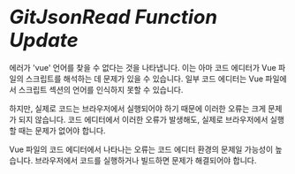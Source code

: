 # **<span style="font-size: 35px; font-style: italic;">GitJsonRead Function Update</span>**


<div class="body-full">

에러가 'vue' 언어를 찾을 수 없다는 것을 나타냅니다. 이는 아마 코드 에디터가 Vue 파일의 스크립트를 해석하는 데 문제가 있을 수 있습니다. 일부 코드 에디터는 Vue 파일에서 스크립트 섹션의 언어를 인식하지 못할 수 있습니다.

하지만, 실제로 코드는 브라우저에서 실행되어야 하기 때문에 이러한 오류는 크게 문제가 되지 않습니다. 코드 에디터에서 이러한 오류가 발생해도, 실제로 브라우저에서 실행할 때는 문제가 없어야 합니다.

Vue 파일의 코드 에디터에서 나타나는 오류는 코드 에디터 환경의 문제일 가능성이 높습니다. 브라우저에서 코드를 실행하거나 빌드하면 문제가 해결되어야 합니다.


</div>